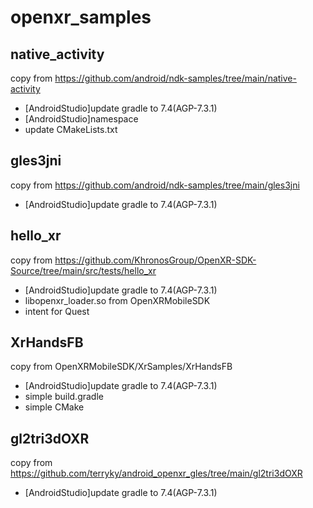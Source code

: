 # openxr_samples

## native_activity

copy from https://github.com/android/ndk-samples/tree/main/native-activity

* [AndroidStudio]update gradle to 7.4(AGP-7.3.1)
* [AndroidStudio]namespace
* update CMakeLists.txt

## gles3jni

copy from https://github.com/android/ndk-samples/tree/main/gles3jni

* [AndroidStudio]update gradle to 7.4(AGP-7.3.1)

## hello_xr

copy from https://github.com/KhronosGroup/OpenXR-SDK-Source/tree/main/src/tests/hello_xr

* [AndroidStudio]update gradle to 7.4(AGP-7.3.1)
* libopenxr_loader.so from OpenXRMobileSDK
* intent for Quest

## XrHandsFB

copy from OpenXRMobileSDK/XrSamples/XrHandsFB

* [AndroidStudio]update gradle to 7.4(AGP-7.3.1)
* simple build.gradle
* simple CMake

## gl2tri3dOXR

copy from https://github.com/terryky/android_openxr_gles/tree/main/gl2tri3dOXR

* [AndroidStudio]update gradle to 7.4(AGP-7.3.1)
